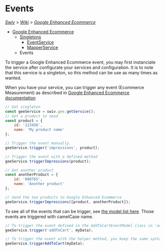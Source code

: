 # Events
[_Swiv_](../../../) > [_Wiki_](../../) > [_Google Enhanced Ecommerce_](../)

- [Google Enhanced Ecommerce](../)
    - [Singletons](../singletons)
        - [EventService](../singletons/event-service.md)
        - [MapperService](../singletons/mapper-service.md)
    - Events

To trigger a Google Enhanced Ecommerce event, you may first instanciate the service after configurate your services and configuration. It is to note that this service is a singleton, so this method can be use as many times as wanted.

When you have your service, you can trigger any event (Ecommerce Measurement) as described in [Google Enhanced Ecommerce documentation](https://developers.google.com/tag-manager/enhanced-ecommerce)

```javascript
// Get singleton
const geeService = swiv.gee.getService();
// Get a product to send
const product = {
    id: '123456',
    name: 'My product name'
};

// Trigger the event manually.
geeService.trigger('impressions', product);

// Trigger the event with a defined method
geeService.triggerImpressions(product);

// Get another product
const anotherProduct = {
    id: '098765',
    name: 'Another product'
};

// Send the two products to Google Enhanced Ecommerce
geeService.triggerImpressions([product, anotherProduct]);
```

To see all of the events that can be trigger, see [the model list here](../../src/gee/models/event). Those events are triggered with camelCase name.

```javascript
// To trigger the event defined in the AddToCartEventModel class in 'add-to-cart.js', the event to call is 'addToCart'
geeService.trigger('addToCart', myData);

// To trigger the event with the helper method, you keep the same syntax, except for the first letter, which will be in uppercase.
geeService.triggerAddToCart(myData);
```
